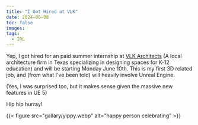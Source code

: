 ```yaml
---
title: "I Got Hired at VLK"
date: 2024-06-08
toc: false
images:
tags:
  - IRL
---
```


Yep, I got hired for an paid summer internship at [VLK Architects](https://vlkarchitects.com/) (A local architecture firm in Texas specializing in designing spaces for K-12 education) and will be starting Monday June 10th. This is my first 3D related job, and (from what I've been told) will heavily involve Unreal Engine. 

(Yes, I was surprised too, but it makes sense given the massive new features in UE 5)

Hip hip hurray!

{{< figure src="gallary/yippy.webp" alt="happy person celebrating" >}}
